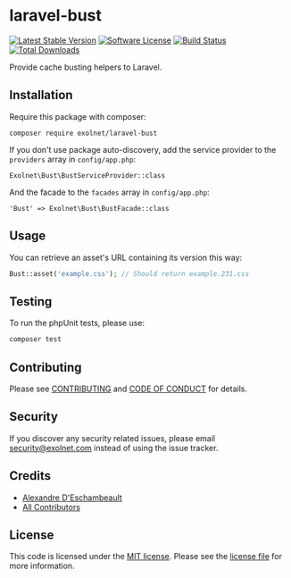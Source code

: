 # laravel-bust

[![Latest Stable Version](https://poser.pugx.org/eXolnet/laravel-bust/v/stable?format=flat-square)](https://packagist.org/packages/eXolnet/laravel-bust)
[![Software License](https://img.shields.io/badge/license-MIT-brightgreen.svg?style=flat-square)](LICENSE.md)
[![Build Status](https://img.shields.io/travis/eXolnet/laravel-bust/master.svg?style=flat-square)](https://travis-ci.org/eXolnet/laravel-bust)
[![Total Downloads](https://img.shields.io/packagist/dt/eXolnet/laravel-bust.svg?style=flat-square)](https://packagist.org/packages/eXolnet/laravel-bust)

Provide cache busting helpers to Laravel.

## Installation

Require this package with composer:

```
composer require exolnet/laravel-bust
```

If you don't use package auto-discovery, add the service provider to the ``providers`` array in `config/app.php`:

```
Exolnet\Bust\BustServiceProvider::class
```

And the facade to the ``facades`` array in `config/app.php`: 

```
'Bust' => Exolnet\Bust\BustFacade::class
```

## Usage

You can retrieve an asset's URL containing its version this way:

```php
Bust::asset('example.css'); // Should return example.231.css
``` 

## Testing

To run the phpUnit tests, please use:

``` bash
composer test
```

## Contributing

Please see [CONTRIBUTING](CONTRIBUTING.md) and [CODE OF CONDUCT](CODE_OF_CONDUCT.md) for details.

## Security

If you discover any security related issues, please email security@exolnet.com instead of using the issue tracker.

## Credits

- [Alexandre D'Eschambeault](https://github.com/xel1045)
- [All Contributors](../../contributors)

## License

This code is licensed under the [MIT license](http://choosealicense.com/licenses/mit/). 
Please see the [license file](LICENSE) for more information.
